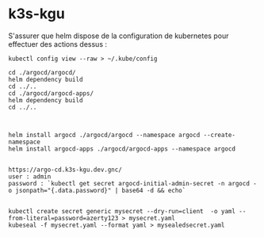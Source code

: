 # k3s-kgu

S'assurer que helm dispose de la configuration de kubernetes pour effectuer des actions dessus :

```
kubectl config view --raw > ~/.kube/config
```

```
cd ./argocd/argocd/
helm dependency build
cd ../..
cd ./argocd/argocd-apps/
helm dependency build
cd ../..



helm install argocd ./argocd/argocd --namespace argocd --create-namespace
helm install argocd-apps ./argocd/argocd-apps --namespace argocd


https://argo-cd.k3s-kgu.dev.gnc/
user : admin
password : `kubectl get secret argocd-initial-admin-secret -n argocd -o jsonpath="{.data.password}" | base64 -d && echo`


kubectl create secret generic mysecret --dry-run=client  -o yaml --from-literal=password=azerty123 > mysecret.yaml
kubeseal -f mysecret.yaml --format yaml > mysealedsecret.yaml
```
